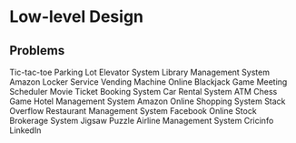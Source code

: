 # Low-level Design


## Problems

Tic-tac-toe
Parking Lot
Elevator System
Library Management System
Amazon Locker Service
Vending Machine
Online Blackjack Game
Meeting Scheduler
Movie Ticket Booking System
Car Rental System
ATM
Chess Game
Hotel Management System
Amazon Online Shopping System
Stack Overflow
Restaurant Management System
Facebook
Online Stock Brokerage System
Jigsaw Puzzle
Airline Management System
Cricinfo
LinkedIn